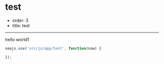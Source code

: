 # test

- order: 3
- title: test

-----

hello world1

````javascript
seajs.use('src/js/app/test', function(now) {

});
````